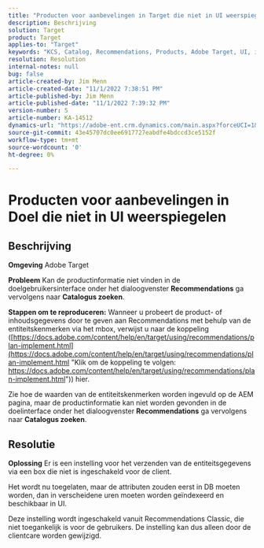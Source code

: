 ```yaml
---
title: "Producten voor aanbevelingen in Target die niet in UI weerspiegelen"
description: Beschrijving
solution: Target
product: Target
applies-to: "Target"
keywords: "KCS, Catalog, Recommendations, Products, Adobe Target, UI, information, search"
resolution: Resolution
internal-notes: null
bug: false
article-created-by: Jim Menn
article-created-date: "11/1/2022 7:38:51 PM"
article-published-by: Jim Menn
article-published-date: "11/1/2022 7:39:32 PM"
version-number: 5
article-number: KA-14512
dynamics-url: "https://adobe-ent.crm.dynamics.com/main.aspx?forceUCI=1&pagetype=entityrecord&etn=knowledgearticle&id=f9bea3ce-1c5a-ed11-9561-6045bd006a22"
source-git-commit: 43e45707dc0ee6917727eabdfe4bdccd3ce5152f
workflow-type: tm+mt
source-wordcount: '0'
ht-degree: 0%

---
```


# Producten voor aanbevelingen in Doel die niet in UI weerspiegelen

## Beschrijving


<b>Omgeving</b>
Adobe Target

<b>Probleem</b>
Kan de productinformatie niet vinden in de doelgebruikersinterface onder het dialoogvenster <b>Recommendations</b> ga vervolgens naar <b>Catalogus zoeken</b>.

<b>Stappen om te reproduceren:</b>
Wanneer u probeert de product- of inhoudsgegevens door te geven aan Recommendations met behulp van de entiteitskenmerken via het mbox, verwijst u naar de koppeling ([https://docs.adobe.com/content/help/en/target/using/recommendations/plan-implement.html](https://docs.adobe.com/content/help/en/target/using/recommendations/plan-implement.html "Klik om de koppeling te volgen: https://docs.adobe.com/content/help/en/target/using/recommendations/plan-implement.html")) hier.


Zie hoe de waarden van de entiteitskenmerken worden ingevuld op de AEM pagina, maar de productinformatie kan niet worden gevonden in de doelinterface onder het dialoogvenster <b>Recommendations</b> ga vervolgens naar <b>Catalogus zoeken</b>.


## Resolutie


<b>Oplossing</b>
Er is een instelling voor het verzenden van de entiteitsgegevens via een box die niet is ingeschakeld voor de client.

Het wordt nu toegelaten, maar de attributen zouden eerst in DB moeten worden, dan in verscheidene uren moeten worden geïndexeerd en beschikbaar in UI.

Deze instelling wordt ingeschakeld vanuit Recommendations Classic, die niet toegankelijk is voor de gebruikers. De instelling kan dus alleen door de clientcare worden gewijzigd.
